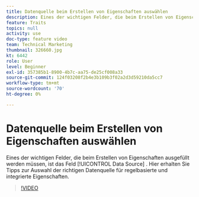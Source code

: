 ```yaml
---
title: Datenquelle beim Erstellen von Eigenschaften auswählen
description: Eines der wichtigen Felder, die beim Erstellen von Eigenschaften ausgefüllt werden müssen, ist das Feld Daten-Source . Hier erhalten Sie Tipps zur Auswahl der richtigen Datenquelle für regelbasierte und integrierte Eigenschaften.
feature: Traits
topics: null
activity: use
doc-type: feature video
team: Technical Marketing
thumbnail: 326660.jpg
kt: 6442
role: User
level: Beginner
exl-id: 357385b1-8900-4b7c-aa75-de25cf008a33
source-git-commit: 124f03208f2b4e3b109b3f02a2d3d59210da5cc7
workflow-type: tm+mt
source-wordcount: '70'
ht-degree: 0%

---
```


# Datenquelle beim Erstellen von Eigenschaften auswählen

Eines der wichtigen Felder, die beim Erstellen von Eigenschaften ausgefüllt werden müssen, ist das Feld [!UICONTROL Data Source] . Hier erhalten Sie Tipps zur Auswahl der richtigen Datenquelle für regelbasierte und integrierte Eigenschaften.

>[!VIDEO](https://video.tv.adobe.com/v/330130/?quality=12&learn=on&captions=ger)
